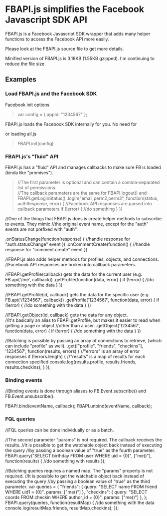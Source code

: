 # FBAPI.js simplifies the Facebook Javascript SDK API

FBAPI.js is a Facebook Javascript SDK wrapper that adds many helper functions to access the Facebook API more easily.

Please look at the FBAPI.js source file to get more details.  

Minified version of FBAPI.js is 3.18KB (1.55KB gzipped).  I'm continuing to reduce the file size.

## Examples

### Load FBAPI.js and the Facebook SDK

Facebook init options  

> var config = {
>   appId: "1234567"
> };
    
FBAPI.js loads the Facebook SDK internally for you.  No need for <div id="fb-root"></div> or loading all.js  

> FBAPI.init(config)

### FBAPI.js's "fluid" API

FBAPI.js has a "fluid" API and manages callbacks to make sure FB is loaded (kinda like "promises").

>  //The first parameter is optional and can contain a comma-separated list of permissions.  
>  //The callback parameters are the same for FBAPI.logout() and FBAPI.getLoginStatus()
>  .login("email,perm2,perm3", function(status, authResponse, error) {
>    //Facebook API responses are parsed into callback parameters
>    if (!error) {
>      //do something
>    }
>  })

//One of the things that FBAPI.js does is create helper methods to subscribe to events.  They mimic 
//the original event name, except for the "auth" events are not prefixed with "auth".

  .onStatusChange(function(response) {
    //handle response for "auth.statusChange" event
  })
  .onCommentCreate(function() {
    //handle response for "comment.create" event
  })
  
//FBAPI.js also adds helper methods for profiles, objects, and connections. 
//Facebook API responses are broken into callback parameters.

  //FBAPI.getProfile(callback) gets the data for the current user (e.g. FB.api('/me', callback))
  .getProfile(function(data, error) {
    if (!error) {
      //do something with the data
    }
  })
  
  //FBAPI.getProfile(id, callback) gets the data for the specific user (e.g. FB.api('/1234567', callback))
  .getProfile('1234567', function(data, error) {
    if (!error) {
      //do something with the data
    }
  })
  
  //FBAPI.getObject(id, callback) gets the data for any object.  
  //It's basically an alias to FBAPI.getProfile, but makes it easier to read when getting a page or object 
  //other than a user.
  .getObject('1234567', function(data, error) {
    if (!error) {
      //do something with the data
    }
  })
  
  //Batching is possible by passing an array of connections to retrieve, (which can include "profile" as well).
  .get(["profile", "friends", "checkins"], '1234567', function(results, errors) {
    //"errors" is an array of error responses
    if (!errors.length) {
      //"results" is a map of results for each connection specified
      console.log(results.profile, results.friends, results.checkins);
    }
  });
  

### Binding events

//Binding events is done through aliases to FB.Event.subscribe() and FB.Event.unsubscribe().

FBAPI.bind(eventName, callback);
FBAPI.unbind(eventName, callback);

### FQL queries

//FQL queries can be done individually or as a batch.

//The second parameter "params" is not required.  The callback receives the results.
//It is possible to get the watchable object back instead of executing the query 
//by passing a boolean value of "true" as the fourth parameter.
FBAPI.query("SELECT birthday FROM user WHERE uid = {0}", ["me()"], function(results) {
  //do something with results
});

//Batching queries requires a named map.  The "params" property is not required. 
//It is possible to get the watchable object back instead of executing the query 
//by passing a boolean value of "true" as the third parameter.
var queries = {
  "friends": {
    query: "SELECT name FROM friend WHERE uid1 = {0}",
    params: ["me()"]
  },
  "checkins": {
    query: "SELECT coords FROM checkin WHERE author_id = {0}",
    params: ["me()"]
  },
};
FBAPI.query(queries, function(resultMap) {
  //do something with the data
  console.log(resultMap.friends, resultMap.checkins);
});
